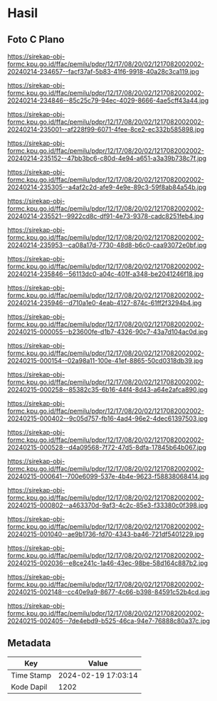 # Hasil

## Foto C Plano

https://sirekap-obj-formc.kpu.go.id/ffac/pemilu/pdpr/12/17/08/20/02/1217082002002-20240214-234657--facf37af-5b83-41f6-9918-40a28c3ca119.jpg

https://sirekap-obj-formc.kpu.go.id/ffac/pemilu/pdpr/12/17/08/20/02/1217082002002-20240214-234846--85c25c79-94ec-4029-8666-4ae5cff43a44.jpg

https://sirekap-obj-formc.kpu.go.id/ffac/pemilu/pdpr/12/17/08/20/02/1217082002002-20240214-235001--af228f99-6071-4fee-8ce2-ec332b585898.jpg

https://sirekap-obj-formc.kpu.go.id/ffac/pemilu/pdpr/12/17/08/20/02/1217082002002-20240214-235152--47bb3bc6-c80d-4e94-a651-a3a39b738c7f.jpg

https://sirekap-obj-formc.kpu.go.id/ffac/pemilu/pdpr/12/17/08/20/02/1217082002002-20240214-235305--a4af2c2d-afe9-4e9e-89c3-59f8ab84a54b.jpg

https://sirekap-obj-formc.kpu.go.id/ffac/pemilu/pdpr/12/17/08/20/02/1217082002002-20240214-235521--9922cd8c-df91-4e73-9378-cadc8251feb4.jpg

https://sirekap-obj-formc.kpu.go.id/ffac/pemilu/pdpr/12/17/08/20/02/1217082002002-20240214-235953--ca08a17d-7730-48d8-b6c0-caa93072e0bf.jpg

https://sirekap-obj-formc.kpu.go.id/ffac/pemilu/pdpr/12/17/08/20/02/1217082002002-20240214-235846--56113dc0-a04c-401f-a348-be2041246f18.jpg

https://sirekap-obj-formc.kpu.go.id/ffac/pemilu/pdpr/12/17/08/20/02/1217082002002-20240214-235946--d710a1e0-4eab-4127-874c-61ff2f3294b4.jpg

https://sirekap-obj-formc.kpu.go.id/ffac/pemilu/pdpr/12/17/08/20/02/1217082002002-20240215-000055--b23600fe-d1b7-4326-90c7-43a7d104ac0d.jpg

https://sirekap-obj-formc.kpu.go.id/ffac/pemilu/pdpr/12/17/08/20/02/1217082002002-20240215-000154--02a98a11-100e-41ef-8865-50cd0318db39.jpg

https://sirekap-obj-formc.kpu.go.id/ffac/pemilu/pdpr/12/17/08/20/02/1217082002002-20240215-000258--85382c35-6b16-44f4-8d43-a64e2afca890.jpg

https://sirekap-obj-formc.kpu.go.id/ffac/pemilu/pdpr/12/17/08/20/02/1217082002002-20240215-000402--9c05d757-fb16-4ad4-96e2-4dec61397503.jpg

https://sirekap-obj-formc.kpu.go.id/ffac/pemilu/pdpr/12/17/08/20/02/1217082002002-20240215-000528--d4a09568-7f72-47d5-8dfa-17845b64b067.jpg

https://sirekap-obj-formc.kpu.go.id/ffac/pemilu/pdpr/12/17/08/20/02/1217082002002-20240215-000641--700e6099-537e-4b4e-9623-f58838068414.jpg

https://sirekap-obj-formc.kpu.go.id/ffac/pemilu/pdpr/12/17/08/20/02/1217082002002-20240215-000802--a463370d-9af3-4c2c-85e3-f33380c0f398.jpg

https://sirekap-obj-formc.kpu.go.id/ffac/pemilu/pdpr/12/17/08/20/02/1217082002002-20240215-001040--ae9b1736-fd70-4343-ba46-721df5401229.jpg

https://sirekap-obj-formc.kpu.go.id/ffac/pemilu/pdpr/12/17/08/20/02/1217082002002-20240215-002036--e8ce241c-1a46-43ec-98be-58d164c887b2.jpg

https://sirekap-obj-formc.kpu.go.id/ffac/pemilu/pdpr/12/17/08/20/02/1217082002002-20240215-002148--cc40e9a9-8677-4c66-b398-84591c52b4cd.jpg

https://sirekap-obj-formc.kpu.go.id/ffac/pemilu/pdpr/12/17/08/20/02/1217082002002-20240215-002405--7de4ebd9-b525-46ca-94e7-76888c80a37c.jpg


## Metadata

| Key        | Value               |
| ---------- | ------------------- |
| Time Stamp | 2024-02-19 17:03:14 |
| Kode Dapil | 1202                |




